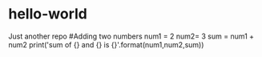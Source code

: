 # hello-world
Just another repo
#Adding two numbers
num1 = 2
num2= 3
sum = num1 + num2
print('sum of {} and {} is {}'.format(num1,num2,sum))
